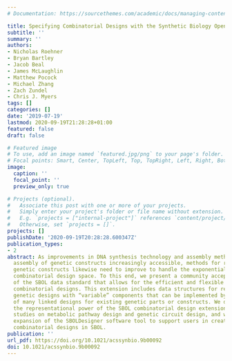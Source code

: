 ```yaml
---
# Documentation: https://sourcethemes.com/academic/docs/managing-content/

title: Specifying Combinatorial Designs with the Synthetic Biology Open Language (SBOL)
subtitle: ''
summary: ''
authors:
- Nicholas Roehner
- Bryan Bartley
- Jacob Beal
- James McLaughlin
- Matthew Pocock
- Michael Zhang
- Zach Zundel
- Chris J. Myers
tags: []
categories: []
date: '2019-07-19'
lastmod: 2020-09-19T21:28:28+01:00
featured: false
draft: false

# Featured image
# To use, add an image named `featured.jpg/png` to your page's folder.
# Focal points: Smart, Center, TopLeft, Top, TopRight, Left, Right, BottomLeft, Bottom, BottomRight.
image:
  caption: ''
  focal_point: ''
  preview_only: true

# Projects (optional).
#   Associate this post with one or more of your projects.
#   Simply enter your project's folder or file name without extension.
#   E.g. `projects = ["internal-project"]` references `content/project/deep-learning/index.md`.
#   Otherwise, set `projects = []`.
projects: []
publishDate: '2020-09-19T20:28:28.600347Z'
publication_types:
- 2
abstract: As improvements in DNA synthesis technology and assembly methods make combinatorial
  assembly of genetic constructs increasingly accessible, methods for representing
  genetic constructs likewise need to improve to handle the exponential growth of
  combinatorial design space. To this end, we present a community accepted extension
  of the SBOL data standard that allows for the efficient and flexible encoding of
  combinatorial designs. This extension includes data structures for representing
  genetic designs with “variable” components that can be implemented by choosing one
  of many linked designs for existing genetic parts or constructs. We demonstrate
  the representational power of the SBOL combinatorial design extension through case
  studies on metabolic pathway design and genetic circuit design, and we report the
  expansion of the SBOLDesigner software tool to support users in creating and modifying
  combinatorial designs in SBOL.
publication: ''
url_pdf: https://doi.org/10.1021/acssynbio.9b00092
doi: 10.1021/acssynbio.9b00092
---
```

